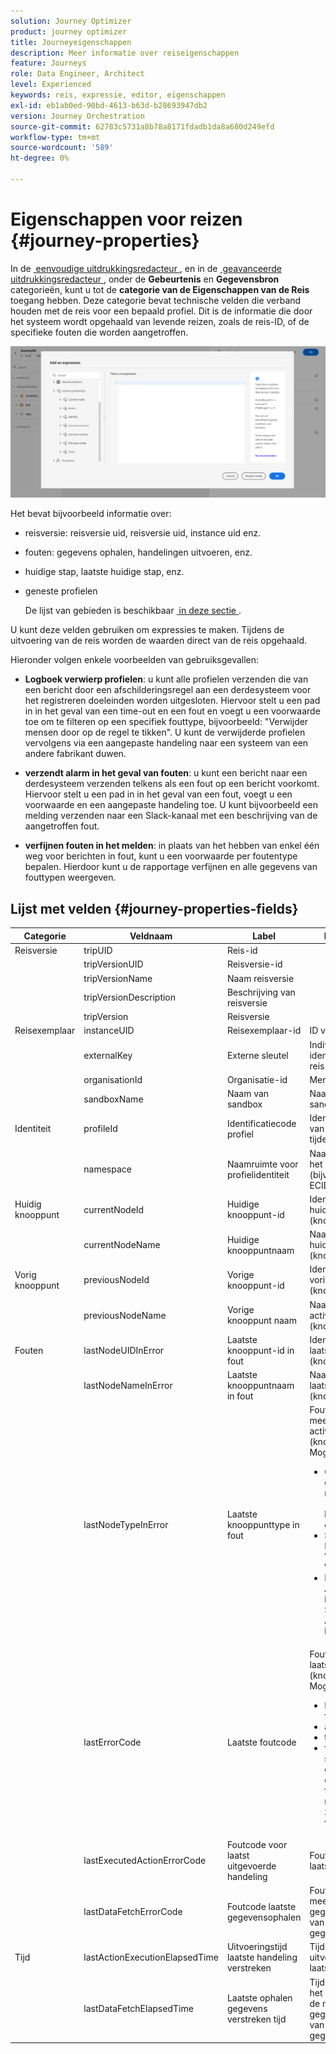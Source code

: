 ```yaml
---
solution: Journey Optimizer
product: journey optimizer
title: Journeyeigenschappen
description: Meer informatie over reiseigenschappen
feature: Journeys
role: Data Engineer, Architect
level: Experienced
keywords: reis, expressie, editor, eigenschappen
exl-id: eb1ab0ed-90bd-4613-b63d-b28693947db2
version: Journey Orchestration
source-git-commit: 62783c5731a8b78a8171fdadb1da8a680d249efd
workflow-type: tm+mt
source-wordcount: '589'
ht-degree: 0%

---
```


# Eigenschappen voor reizen {#journey-properties}

In de [&#x200B; eenvoudige uitdrukkingsredacteur &#x200B;](../condition-activity.md#about_condition), en in de [&#x200B; geavanceerde uitdrukkingsredacteur &#x200B;](../expression/expressionadvanced.md), onder de **Gebeurtenis** en **Gegevensbron** categorieën, kunt u tot de **categorie van de Eigenschappen van de Reis** toegang hebben. Deze categorie bevat technische velden die verband houden met de reis voor een bepaald profiel. Dit is de informatie die door het systeem wordt opgehaald van levende reizen, zoals de reis-ID, of de specifieke fouten die worden aangetroffen.

![](../assets/journey-properties.png)

Het bevat bijvoorbeeld informatie over:

* reisversie: reisversie uid, reisversie uid, instance uid enz.
* fouten: gegevens ophalen, handelingen uitvoeren, enz.
* huidige stap, laatste huidige stap, enz.
* geneste profielen

  De lijst van gebieden is beschikbaar [&#x200B; in deze sectie &#x200B;](#journey-properties-fields).

U kunt deze velden gebruiken om expressies te maken. Tijdens de uitvoering van de reis worden de waarden direct van de reis opgehaald.

Hieronder volgen enkele voorbeelden van gebruiksgevallen:

* **Logboek verwierp profielen**: u kunt alle profielen verzenden die van een bericht door een afschilderingsregel aan een derdesysteem voor het registreren doeleinden worden uitgesloten. Hiervoor stelt u een pad in in het geval van een time-out en een fout en voegt u een voorwaarde toe om te filteren op een specifiek fouttype, bijvoorbeeld: &quot;Verwijder mensen door op de regel te tikken&quot;. U kunt de verwijderde profielen vervolgens via een aangepaste handeling naar een systeem van een andere fabrikant duwen.

* **verzendt alarm in het geval van fouten**: u kunt een bericht naar een derdesysteem verzenden telkens als een fout op een bericht voorkomt. Hiervoor stelt u een pad in in het geval van een fout, voegt u een voorwaarde en een aangepaste handeling toe. U kunt bijvoorbeeld een melding verzenden naar een Slack-kanaal met een beschrijving van de aangetroffen fout.

* **verfijnen fouten in het melden**: in plaats van het hebben van enkel één weg voor berichten in fout, kunt u een voorwaarde per foutentype bepalen. Hierdoor kunt u de rapportage verfijnen en alle gegevens van fouttypen weergeven.

## Lijst met velden {#journey-properties-fields}

| Categorie | Veldnaam | Label | Beschrijving |
|---|---|---|------------|
| Reisversie | tripUID | Reis-id | |
| | tripVersionUID | Reisversie-id | |
| | tripVersionName | Naam reisversie | |
| | tripVersionDescription | Beschrijving van reisversie | |
| | tripVersion | Reisversie | |
| Reisexemplaar | instanceUID | Reisexemplaar-id | ID van de instantie |
| | externalKey | Externe sleutel | Individuele identificatie die de reis veroorzaakt |
| | organisationId | Organisatie-id | Merkorganisatie |
| | sandboxName | Naam van sandbox | Naam van de sandbox |
| Identiteit | profileId | Identificatiecode profiel | Identificatiecode van het profiel tijdens de reis |
| | namespace | Naamruimte voor profielidentiteit | Naamruimte van het profiel in de rit (bijvoorbeeld: ECID) |
| Huidig knooppunt | currentNodeId | Huidige knooppunt-id | Identifier van de huidige activiteit (knooppunt) |
| | currentNodeName | Huidige knooppuntnaam | Naam van de huidige activiteit (knooppunt) |
| Vorig knooppunt | previousNodeId | Vorige knooppunt-id | Identifier van de vorige activiteit (knooppunt) |
| | previousNodeName | Vorige knooppunt naam | Naam van de vorige activiteit (knooppunt) |
| Fouten | lastNodeUIDInError | Laatste knooppunt-id in fout | Identifier van de laatste activiteit (knooppunt) in fout |
| | lastNodeNameInError | Laatste knooppuntnaam in fout | Naam van de laatste activiteit (knooppunt) in fout |
| | lastNodeTypeInError | Laatste knooppunttype in fout | Fouttype van de meest recente activiteit (knooppunt) in fout. Mogelijke typen:<ul><li>Gebeurtenissen: gebeurtenissen, reacties, SQ (bijvoorbeeld: kwalificatie als doelgroep)</li><li>Stroombeheer: Einde, Voorwaarde, Wacht</li><li>Handelingen: ACS-handelingen, Springen, Aangepaste handeling</li></ul> |
| | lastErrorCode | Laatste foutcode | Foutcode van de laatste activiteit (knooppunt) in fout. Mogelijke fouten: <ul><li>HTTP-foutcodes</li><li>afgetopt</li><li>timedOut</li><li>fout (voorbeeld: standaard in geval van een onverwachte fout. Dit mag niet of zeer zelden voorkomen.)</li></ul> |
| | lastExecutedActionErrorCode | Foutcode voor laatst uitgevoerde handeling | Foutcode van de laatste foutactie |
| | lastDataFetchErrorCode | Foutcode laatste gegevensophalen | Foutcode van de meest recente gegevensopname van gegevensbronnen |
| Tijd | lastActionExecutionElapsedTime | Uitvoeringstijd laatste handeling verstreken | Tijd besteed aan uitvoering van de laatste handeling |
| | lastDataFetchElapsedTime | Laatste ophalen gegevens verstreken tijd | Tijd besteed aan het uitvoeren van de nieuwste gegevensopname van gegevensbronnen |
